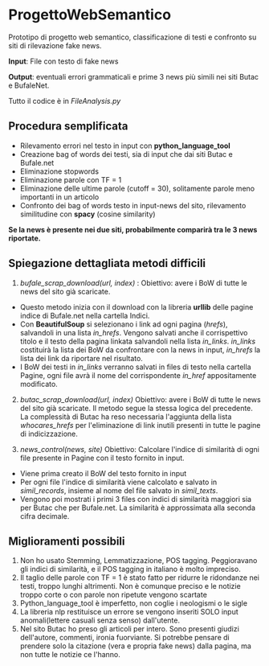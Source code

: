# ProgettoWebSemantico

Prototipo di progetto web semantico, classificazione di testi e confronto su siti di rilevazione fake news.

**Input**: File con testo di fake news 

**Output**: eventuali errori grammaticali e prime 3 news più simili nei siti Butac e BufaleNet.

Tutto il codice è in _FileAnalysis.py_

## Procedura semplificata

- Rilevamento errori nel testo in input con **python_language_tool**
- Creazione bag of words dei testi, sia di input che dai siti Butac e Bufale.net
- Eliminazione stopwords
- Eliminazione parole con TF = 1
- Eliminazione delle ultime parole (cutoff = 30), solitamente parole meno importanti in un articolo
- Confronto dei bag of words testo in input-news del sito, rilevamento similitudine con **spacy** (cosine similarity)

**Se la news è presente nei due siti, probabilmente comparirà tra le 3 news riportate.**

## Spiegazione dettagliata metodi difficili

1. _bufale_scrap_download(url, index)_ : 
  Obiettivo: avere i BoW di tutte le news del sito già scaricate.
  - Questo metodo inizia con il download con la libreria **urllib** delle pagine indice di Bufale.net nella cartella Indici.
  - Con **BeautifulSoup** si selezionano i link ad ogni pagina (_hrefs_), salvandoli in una lista _in_hrefs_. Vengono salvati anche il corrispettivo titolo e il testo della pagina linkata salvandoli nella lista _in_links_. _in_links_ costituirà la lista dei BoW da confrontare con la news in input, _in_hrefs_ la lista dei link da riportare nel risultato.
  - I BoW dei testi in _in_links_ verranno salvati in files di testo nella cartella Pagine, ogni file avrà il nome del corrispondente _in_href_ appositamente modificato.
 
 2. _butac_scrap_download(url, index)_
  Obiettivo: avere i BoW di tutte le news del sito già scaricate.
  Il metodo segue la stessa logica del precedente. La complessità di Butac ha reso necessaria l'aggiunta della lista _whocares_hrefs_ per l'eliminazione di link inutili presenti in tutte le pagine di indicizzazione.
 
 3. _news_control(news, site)_
 Obiettivo: Calcolare l'indice di similarità di ogni file presente in Pagine con il testo fornito in input.
 - Viene prima creato il BoW del testo fornito in input
 - Per ogni file l'indice di similarità viene calcolato e salvato in _simil_records_, insieme al nome del file salvato in _simil_texts_.
 - Vengono poi mostrati i primi 3 files con indici di similarità maggiori sia per Butac che per Bufale.net. La similarità è approssimata alla seconda cifra decimale.


## Miglioramenti possibili
1. Non ho usato Stemming, Lemmatizzazione, POS tagging. Peggioravano gli indici di similarità, e il POS tagging in italiano è molto impreciso.
2. Il taglio delle parole con TF = 1 è stato fatto per ridurre le ridondanze nei testi, troppo lunghi altrimenti.
  Non è comunque preciso e le notizie troppo corte o con parole non ripetute vengono scartate
3. Python_language_tool è imperfetto, non coglie i neologismi o le sigle
4. La libreria nlp restituisce un errore se vengono inseriti SOLO input anomali(lettere casuali senza senso) dall'utente.
5. Nel sito Butac ho preso gli articoli per intero. Sono presenti giudizi dell'autore, commenti, ironia fuorviante. Si potrebbe pensare di prendere solo la citazione 
(vera e propria fake news) dalla pagina, ma non tutte le notizie ce l'hanno.
